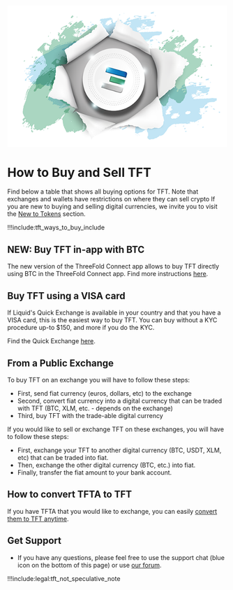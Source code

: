 
![](img/tftexplo.png)

# How to Buy and Sell TFT

Find below a table that shows all buying options for TFT. Note that exchanges and wallets have restrictions on where they can sell crypto If you are new to buying and selling digital currencies, we invite you to visit the [New to Tokens](newtotokens) section. 

!!!include:tft_ways_to_buy_include

## NEW: Buy TFT in-app with BTC

The new version of the ThreeFold Connect app allows to buy TFT directly using BTC in the ThreeFold Connect app. Find more instructions [here](tft_buy_tfconnect).

## Buy TFT using a VISA card

If Liquid's Quick Exchange is available in your country and that you have a VISA card, this is the easiest way to buy TFT. You can buy without a KYC procedure up-to $150, and more if you do the KYC. 

Find the Quick Exchange [here](https://www.liquid.com/quick-exchange/).

## From a Public Exchange

To buy TFT on an exchange you will have to follow these steps:

- First, send fiat currency (euros, dollars, etc) to the exchange
- Second, convert fiat currency into a digital currency that can be traded with TFT (BTC, XLM, etc. - depends on the exchange)
- Third, buy TFT with the trade-able digital currency

If you would like to sell or exchange TFT on these exchanges, you will have to follow these steps:

- First, exchange your TFT to another digital currency (BTC, USDT, XLM, etc) that can be traded into fiat.
- Then, exchange the other digital currency (BTC, etc.) into fiat.
- Finally, transfer the fiat amount to your bank account. 

## How to convert TFTA to TFT

If you have TFTA that you would like to exchange, you can easily [convert them to TFT anytime](tfta_to_tft).

## Get Support

- If you have any questions, please feel free to use the support chat (blue icon on the bottom of this page) or use [our forum](https://forum.threefold.io).

!!!include:legal:tft_not_speculative_note